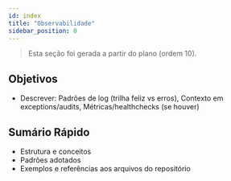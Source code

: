 ```yaml
---
id: index
title: "Observabilidade"
sidebar_position: 0
---
```


> Esta seção foi gerada a partir do plano (ordem 10).

## Objetivos
- Descrever: Padrões de log (trilha feliz vs erros), Contexto em exceptions/audits, Métricas/healthchecks (se houver)

## Sumário Rápido
- Estrutura e conceitos
- Padrões adotados
- Exemplos e referências aos arquivos do repositório
